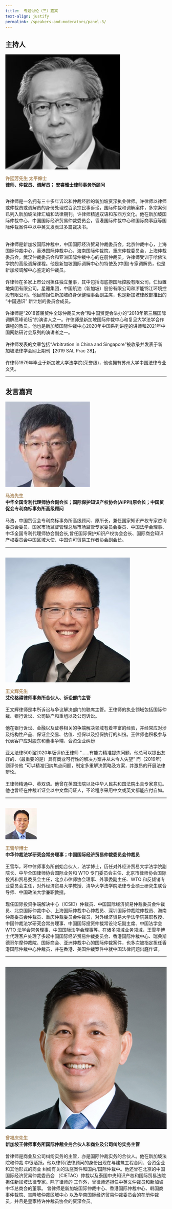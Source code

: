 ```yaml
---
title: 	专题讨论（三）嘉宾
text-align: justify
permalink: /speakers-and-moderators/panel-3/
---
```

<style> 
.content img {
  max-width: 200px;
  margin-left: 0;
}

.speaker-name {
  color: #AC8B60;
}
</style>

## 主持人

<div class="sgds-container">
  <div class="row is-desktop">
    <div class="col is-10-mobile is-10-tablet is-3-desktop is-3-widescreen is-3-fullhd">
    <img src="/images/speakers-panel 3-Hee Theng Fong2.png" alt="Photo of Mr Hee Theng Fong"> 
    </div>
    <div class="col">
      <p>
      <b class="speaker-name">许廷芳先生 太平绅士 </b><br>
   <b>律师、仲裁员、调解员； 安睿雅士律师事务所顾问<br> <br></b>

许律师是一名拥有三十多年诉讼和仲裁经验的新加坡资深执业律师。许律师以律师或仲裁员或调解员的身份处理过百余宗民事诉讼，国际仲裁和调解案件，多宗案例已列入新加坡法律汇编和法律期刊。许律师精通双语和东西方文化。他在新加坡国际仲裁中心，中国国际经济贸易仲裁委员会，香港国际仲裁中心和国际商事庭等国际仲裁案件中以中英文发表过多篇裁决书。  <br> <br>  
许律师是新加坡国际仲裁中，中国国际经济贸易仲裁委员会，北京仲裁中心，上海国际仲裁中心，香港国际仲裁中心，海南国际仲裁院，重庆仲裁委员会，上海仲裁委员会，武汉仲裁委员会和亚洲国际仲裁中心的在册仲裁员。许律师受训于哈佛法学院的高级调解课程。他是新加坡国际调解中心的特使及(中国)专家调解员，也是新加坡调解中心鉴定的仲裁员。 <br> <br>
许律师在多家上市公司担任独立董事，其中包括海底捞国际控股有限公司，仁恒置地集团有限公司，星雅集团，中国航油（新加坡）股份有限公司和浙能锦江环境控股有限公司。他目前担任新加坡终身保健理事会副主席，也是新加坡律政部推出的 “中国通识” 新计划的委员会成员。 <br> <br>
许律师是“2018首届贸仲全球仲裁员大会”和中国贸促会举办的“2018年第三届国际调解高峰论坛”的演讲人之一。许律师是新加坡国际仲裁中心和复旦大学法学合作课程的教员。他也是新加坡国际仲裁中心2020年中国系列讲座的讲师和2021年中国网路研讨会系列的演讲者之一。 <br> <br>
许律师发表的文章包括“Arbitration in China and Singapore”被收录并发表于新加坡法律学会网上期刊【2019 SAL Prac 28】。<br> <br> 
许律师1979年毕业于新加坡大学法学院(荣誉级)，他也拥有苏州大学中国法律专业文凭。   
      </p>
   </div>
  </div> 
</div>
<hr>

## 发言嘉宾
<div class="sgds-container">

<div class="row is-desktop">
    <div class="col is-10-mobile is-10-tablet is-3-desktop is-3-widescreen is-3-fullhd">
    <img src="/images/speakers-panel 3-ma hao.jpg" alt="Photo of Ma Hao"> 
    </div>
    <div class="col">
      <p>
      <b class="speaker-name">马浩先生</b><br>
       <b>中华全国专利代理师协会副会长；国际保护知识产权协会(AIPPI)原会长；中国贸促会专利商标事务所高级顾问<br> <br></b>
       马浩，中国贸促会专利商标事务所高级顾问、原所长，兼任国家知识产权专家咨询委员会委员、国家市场监督管理总局市场监管专家委员会委员、中国法学会理事、中华全国专利代理师协会副会长,曾任国际保护知识产权协会会长、国际商会知识产权委员会中国区域大使、中国许可贸易工作者协会副会长。
      </p>
   </div>
  </div> 
<hr>
<br>

  <div class="row is-desktop">
    <div class="col is-10-mobile is-10-tablet is-3-desktop is-3-widescreen is-3-fullhd">
    <img src="/images/speakers-panel 3-William Ong2.jpg" alt="Photo of Mr William Ong"> 
    </div>
    <div class="col">
      <p>
      <b class="speaker-name">王文辉先生</b><br>
       <b>艾伦格禧律师事务所合伙人、诉讼部门主管<br> <br></b>
       王文辉律师是本所诉讼与争议解决部门的联席主管。王律师的执业领域包括国际仲裁、银行诉讼、公司破产和重组以及公司诉讼。 <br> <br>
       他在银行诉讼、金融以及证券相关的争端解决领域有着丰富的经验，并经常应对涉及结构性产品、保证金交易、估值、担保以及担保执行的纠纷。王律师也积极参与代表客户应对股东和董事争端、合资企业纠纷<br> <br>
      亚太法律500强2020年版评价王律师 "......有能力精准提炼问题，他总可以提出友好的、（最重要的是）具有商业可行性的解决方案并从未令人失望” 而（2019年）则评价他 “可以精准归纳焦点问题，制定多重解决策略及方案，并激昂的开展法律辩论。<br> <br>
      王律师精通中、英双语。他曾在英国法院以及中华人民共和国法院出具专家意见。他也曾经在仲裁听证会以中文盘问证人，不论程序采用中文或英文都能应付自如。
      </p>
   </div>
  </div> 
<hr>
<br>

<div class="row is-desktop">
    <div class="col is-10-mobile is-10-tablet is-3-desktop is-3-widescreen is-3-fullhd">
    <img src="/images/speakers-panel 3- wang xuehua.png" alt="Photo of Wang Xuehua"> 
    </div>
    <div class="col">
      <p>
      <b class="speaker-name">王雪华博士</b><br>
       <b>中华仲裁法学研究会常务理事；中国国际经济贸易仲裁委员会仲裁员<br> <br></b>
       王雪华，环中律师事务所创始合伙人，法学博士，历任对外经济贸易大学法学院副院长、中华全国律师协会国际业务和 WTO 专门委员会主任、北京市律师协会国际投资和贸易委员会主任，北京市律师协会理事、外事委副主任、WTO 和反倾销专业委员会主任，对外经济贸易大学教授、清华大学法学院法律专业硕士研究生联合导师、中国政法大学兼职教授。<br><br>
       现任国际投资争端解决中心（ICSID）仲裁员、中国国际经济贸易仲裁委员会仲裁员、北京国际仲裁中心、上海国际仲裁中心仲裁员、深圳国际仲裁院仲裁员、海南仲裁委员会仲裁员、重庆仲裁委员会仲裁员，对外经济贸易大学法学院兼职教授、中国仲裁法学研究会常务理事、中国国际投资仲裁常设论坛副主席、中国法学会 WTO 法学会常务理事、中国国际法学会理事等。在诸多领域业务领域，王雪华博士代理客户处理了多起中国国际经济贸易仲裁委员会、香港国际仲裁中心、瑞典斯德哥尔摩仲裁院、国际商会、亚洲仲裁中心的国际仲裁案件，也多次被指定担任香港国际仲裁中心仲裁员，并在香港、美国仲裁案件中就中国法律问题出庭作证。
      </p>
   </div>
  </div> 
<hr>
<br>
<div class="row is-desktop">
    <div class="col is-10-mobile is-10-tablet is-3-desktop is-3-widescreen is-3-fullhd">
    <img src="/images/speakers-panel 3-Chan Hock Keng2.jpg" alt="Photo of Mr Chan Hock Keng"> 
    </div>
    <div class="col">
    <p>
    <b class="speaker-name">曾福庆先生 </b><br>
    <b>新加坡王律师事务所国际仲裁业务合伙人和商业及公司纠纷实务主管 <br> <br> </b>
    曾律师是商业及公司纠纷实务的主管，亦是国际仲裁实务的合伙人。他在新加坡法院和仲裁
中很活跃。他以律师/法律顾问的身份出现在与建筑工程合同、合资企业和其他形式的商业
纠纷有关的法庭案件和国内/国际仲裁中。他还曾在北京的中国国际经济贸易仲裁委员会
（CIETAC）仲裁以及泰国中央知识产权和国际贸易法院担任新加坡法律专家。除了律师的
工作外，曾律师还担任中英文仲裁员和新加坡中华总商会的董事。  
曾律师是新加坡国际仲裁中心、香港国际仲裁中心、韩国商事仲裁院、吉隆坡仲裁区域中心
以及华南国际经济贸易仲裁委员会的在册仲裁员，并且是皇家特许仲裁员协会的资深会员。 
    </p>
    </div>
  </div>
  </div>

